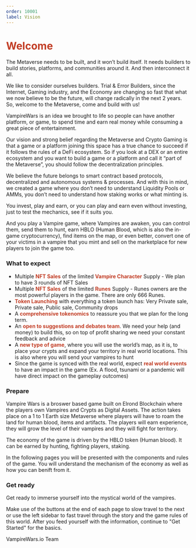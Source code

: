 ```yaml
---
order: 10001
label: Vision
---
```


# <span style="color:#c23d25"> Welcome</span>

The Metaverse needs to be built, and it won’t build itself. It needs builders to build stories, platforms, and communities around it. And then interconnect it all. 

We like to consider ourselves builders. Trial & Error Builders, since the Internet, Gaming industry, and the Economy are changing so fast that what we now believe to be the future, will change radically in the next 2 years. So, welcome to the Metaverse, come and build with us!  

VampireWars is an idea we brought to life so people can have another platform, or game, to spend time and earn real money while consuming a great piece of entertainment.  

Our vision and strong belief regarding the Metaverse and Crypto Gaming is that a game or a platform joining this space has a true chance to succeed if it follows the rules of a DeFi ecosystem. So if you look at a DEX or an entire ecosystem and you want to build a game or a platform and call it “part of the Metaverse”, you should follow the decentralization principles. 

We believe the future belongs to smart contract based protocols, decentralized and autonomous systems & processes. And with this in mind, we created a game where you don’t need to understand Liquidity Pools or AMMs, you don’t need to understand how staking works or what minting is. 

You invest, play and earn, or you can play and earn even without investing, just to test the mechanics, see if it suits you. 

And you play a Vampire game, where Vampires are awaken, you can control them, send them to hunt, earn HBLO (Human Blood, which is also the in-game cryptocurrency), find items on the map, or even better, convert one of your victims in a vampire that you mint and sell on the marketplace for new players to join the game too. 

### What to expect
- Multiple <span style="color:#c23d25">**NFT Sales**</span> of the limited <span style="color:#c23d25">**Vampire Character**</span> Supply - We plan to have 3 rounds of NFT Sales
- Multiple <span style="color:#c23d25">**NFT Sales**</span> of the limited <span style="color:#c23d25">**Runes**</span> Supply - Runes owners are the most powerful players in the game. There are only 666 Runes. 
- <span style="color:#c23d25">**Token Launching**</span> with everything a token launch has: Very Private sale, Private sale, Public sale, Community drops
- A <span style="color:#c23d25">**comprehensive tokenomics**</span> to reassure you that we plan for the long term.
- An <span style="color:#c23d25">**open to suggestions and debates team**</span>. We need your help (and money) to build this, so on top of profit sharing we need your constant feedback and advice
- A <span style="color:#c23d25">**new type of game**</span>, where you will use the world’s map, as it is, to place your crypts and expand your territory in real world locations. This is also where you will send your vampires to hunt
- Since the game is synced with the real world, expect <span style="color:#c23d25">**real world events**</span> to have an impact in the game (Ex. A flood, tsunami or a pandemic will have direct impact on the gameplay outcomes)


### Prepare

Vampire Wars is a broswer based game built on Elrond Blockchain where the players own Vampires and Crypts as Digital Assets. The action takes place on a 1 to 1 Earth size Metaverse where players will have to roam the land for human blood, items and artifacts. The players will earn experience, they will grow the level of their vampires and they will fight for territory.

The economy of the game is driven by the HBLO token (Human blood). It can be earned by hunting, fighting players, staking.  

In the following pages you will be presented with the components and rules of the game. You will understand the mechanism of the economy as well as how you can benift from it.

### Get ready 

Get ready to immerse yourself into the mystical world of the vampires.

Make use of the buttons at the end of each page to slow travel to the next or use the left sidebar to fast travel through the story and the game rules of this world.
After you feed yourself with the information, continue to "Get Started" for the basics.

VampireWars.io Team 
